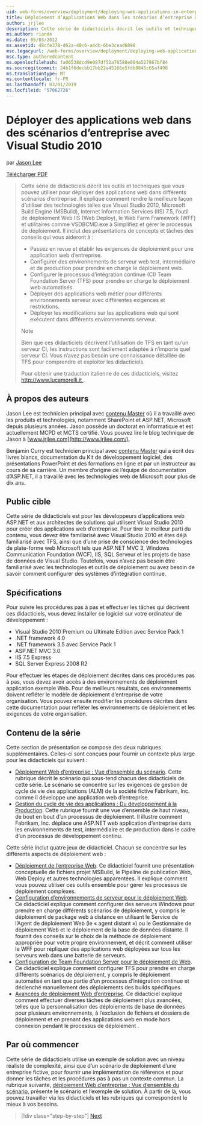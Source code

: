```yaml
---
uid: web-forms/overview/deployment/deploying-web-applications-in-enterprise-scenarios/deploying-web-applications-in-enterprise-scenarios
title: Déploiement d’Applications Web dans les scénarios d’entreprise à l’aide de Visual Studio 2010 | Microsoft Docs
author: jrjlee
description: Cette série de didacticiels décrit les outils et techniques que vous pouvez utiliser pour déployer des applications web dans différents scénarios d’entreprise. Elle explique comment tirer meilleur parti...
ms.author: riande
ms.date: 05/03/2012
ms.assetid: 48cfe378-d62a-48c6-a4db-6be3cead6898
msc.legacyurl: /web-forms/overview/deployment/deploying-web-applications-in-enterprise-scenarios/deploying-web-applications-in-enterprise-scenarios
msc.type: authoredcontent
ms.openlocfilehash: fa06538dcd9e087df52a76588e084a527867bf84
ms.sourcegitcommit: 24b1f6decbb17bb22a45166e5fdb0845c65af498
ms.translationtype: MT
ms.contentlocale: fr-FR
ms.lasthandoff: 03/01/2019
ms.locfileid: "57062726"
---
```

<a name="deploying-web-applications-in-enterprise-scenarios-using-visual-studio-2010"></a>Déployer des applications web dans des scénarios d’entreprise avec Visual Studio 2010
====================
par [Jason Lee](https://github.com/jrjlee)

[Télécharger PDF](https://msdnshared.blob.core.windows.net/media/MSDNBlogsFS/prod.evol.blogs.msdn.com/CommunityServer.Blogs.Components.WeblogFiles/00/00/00/63/56/8130.DeployingWebAppsInEnterpriseScenarios.pdf)

> Cette série de didacticiels décrit les outils et techniques que vous pouvez utiliser pour déployer des applications web dans différents scénarios d’entreprise. Il explique comment rendre la meilleure façon d’utiliser des technologies telles que Visual Studio 2010, Microsoft Build Engine (MSBuild), Internet Information Services (IIS) 7.5, l’outil de déploiement Web IIS (Web Deploy), le Web Farm Framework (WFF) et utilitaires comme VSDBCMD.exe à Simplifiez et gérer le processus de déploiement. Il inclut des présentations de concepts et tâches des conseils qui vous aideront à :
> 
> - Passez en revue et établir les exigences de déploiement pour une application web d’entreprise.
> - Configurer des environnements de serveur web test, intermédiaire et de production pour prendre en charge le déploiement web.
> - Configurer le processus d’intégration continue (CI) Team Foundation Server (TFS) pour prendre en charge le déploiement web automatisés.
> - Déployer des applications web métier pour différents environnements serveur avec différentes exigences et restrictions.
> - Déployer les modifications sur les applications web qui sont exécutent dans différents environnements serveur.
> 
> > [!NOTE]
> > Bien que ces didacticiels décrivent l’utilisation de TFS en tant qu’un serveur CI, les instructions sont facilement adaptée à n’importe quel serveur CI. Vous n’avez pas besoin une connaissance détaillée de TFS pour comprendre et exploiter les didacticiels.
> 
> 
> Pour obtenir une traduction italienne de ces didacticiels, visitez [ http://www.lucamorelli.it ](http://www.lucamorelli.it).


## <a name="about-the-authors"></a>À propos des auteurs

Jason Lee est technicien principal avec [contenu Master](http://www.contentmaster.com/) où il a travaillé avec les produits et technologies, notamment SharePoint et ASP.NET, Microsoft depuis plusieurs années. Jason possède un doctorat en informatique et est actuellement MCPD et MCTS certifié. Vous pouvez lire le blog technique de Jason à [www.jrjlee.com](http://www.jrjlee.com/).

Benjamin Curry est technicien principal avec [contenu Master](http://www.contentmaster.com/) qui a écrit des livres blancs, documentation du Kit de développement logiciel, des présentations PowerPoint et des formations en ligne et par un instructeur au cours de sa carrière. Un membre d’origine de l’équipe de documentation d’ASP.NET, il a travaillé avec les technologies web de Microsoft pour plus de dix ans.

## <a name="target-audience"></a>Public cible

Cette série de didacticiels est pour les développeurs d’applications web ASP.NET et aux architectes de solutions qui utilisent Visual Studio 2010 pour créer des applications web d’entreprise. Pour tirer le meilleur parti du contenu, vous devez être familiarisé avec Visual Studio 2010 et êtes déjà familiarisé avec TFS, ainsi que d’une prise de conscience des technologies de plate-forme web Microsoft tels que ASP.NET MVC 3, Windows Communication Foundation (WCF), IIS, SQL Serveur et les projets de base de données de Visual Studio. Toutefois, vous n’avez pas besoin être familiarisé avec les technologies et outils de déploiement ou avez besoin de savoir comment configurer des systèmes d’intégration continue.

## <a name="requirements"></a>Spécifications

Pour suivre les procédures pas à pas et effectuer les tâches qui décrivent ces didacticiels, vous devez installer ce logiciel sur votre ordinateur de développement :

- Visual Studio 2010 Premium ou Ultimate Edition avec Service Pack 1
- .NET framework 4.0
- .NET framework 3.5 avec Service Pack 1
- ASP.NET MVC 3.0
- IIS 7.5 Express
- SQL Server Express 2008 R2

Pour effectuer les étapes de déploiement décrites dans ces procédures pas à pas, vous devez avoir accès à des environnements de déploiement application exemple Web. Pour de meilleurs résultats, ces environnements doivent refléter le modèle de déploiement d’entreprise de votre organisation. Vous pouvez ensuite modifier les procédures décrites dans cette documentation pour refléter les environnements de déploiement et les exigences de votre organisation.

## <a name="series-contents"></a>Contenu de la série

Cette section de présentation se compose des deux rubriques supplémentaires. Celles-ci sont conçues pour fournir un contexte plus large pour les didacticiels qui suivent :

- [Déploiement Web d’entreprise : Vue d’ensemble du scénario](enterprise-web-deployment-scenario-overview.md). Cette rubrique décrit le scénario qui sous-tend chacun des didacticiels de cette série. Le scénario se concentre sur les exigences de gestion de cycle de vie des applications (ALM) de la société fictive Fabrikam, Inc. comme il développe une application web d’entreprise.
- [Gestion du cycle de vie des applications : Du développement à la Production](application-lifecycle-management-from-development-to-production.md). Cette rubrique fournit une vue d’ensemble de haut niveau, de bout en bout d’un processus de déploiement. Il illustre comment Fabrikam, Inc. déplace une ASP.NET web application d’entreprise dans les environnements de test, intermédiaire et de production dans le cadre d’un processus de développement continu.

Cette série inclut quatre jeux de didacticiel. Chacun se concentre sur les différents aspects de déploiement web :

- [Déploiement de l’entreprise Web](../web-deployment-in-the-enterprise/web-deployment-in-the-enterprise.md). Ce didacticiel fournit une présentation conceptuelle de fichiers projet MSBuild, le Pipeline de publication Web, Web Deploy et autres technologies apparentées. Il explique comment vous pouvez utiliser ces outils ensemble pour gérer les processus de déploiement complexes.
- [Configuration d’environnements de serveur pour le déploiement Web](../configuring-server-environments-for-web-deployment/configuring-server-environments-for-web-deployment.md). Ce didacticiel explique comment configurer des serveurs Windows pour prendre en charge différents scénarios de déploiement, y compris le déploiement de package web à distance en utilisant le Service de l’Agent de déploiement Web (le « agent distant ») ou le Gestionnaire de déploiement Web et le déploiement de la base de données distante. Il fournit des conseils sur le choix de la méthode de déploiement appropriée pour votre propre environnement, et décrit comment utiliser le WFF pour répliquer des applications web déployées sur tous les serveurs web dans une batterie de serveurs.
- [Configuration de Team Foundation Server pour le déploiement de Web](../configuring-team-foundation-server-for-web-deployment/configuring-team-foundation-server-for-web-deployment.md). Ce didacticiel explique comment configurer TFS pour prendre en charge différents scénarios de déploiement, y compris le déploiement automatisé en tant que partie d’un processus d’intégration continue et déclenché manuellement des déploiements des builds spécifiques.
- [Avancées de déploiement Web d’entreprise](../advanced-enterprise-web-deployment/advanced-enterprise-web-deployment.md). Ce didacticiel explique comment effectuer diverses tâches de déploiement plus avancées, telles que la personnalisation des déploiements de base de données pour plusieurs environnements, à l’exclusion de fichiers et dossiers de déploiement et en prenant des applications web en mode hors connexion pendant le processus de déploiement .

## <a name="where-to-start"></a>Par où commencer

Cette série de didacticiels utilise un exemple de solution avec un niveau réaliste de complexité, ainsi que d’un scénario de déploiement d’une entreprise fictive, pour fournir une implémentation de référence et pour donner les tâches et les procédures pas à pas un contexte commun. La rubrique suivante, [déploiement Web d’entreprise : Vue d’ensemble du scénario](enterprise-web-deployment-scenario-overview.md), présente le scénario et l’exemple de solution. À partir de là, vous pouvez travailler via les didacticiels et les rubriques qui correspondent le mieux à vos besoins.

> [!div class="step-by-step"]
> [Next](enterprise-web-deployment-scenario-overview.md)
